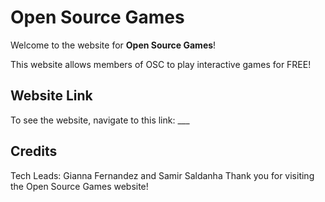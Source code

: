 # Open Source Games

Welcome to the website for **Open Source Games**!

This website allows members of OSC to play interactive games for FREE!

## Website Link

To see the website, navigate to this link: ___

## Credits 

Tech Leads: Gianna Fernandez and Samir Saldanha
Thank you for visiting the Open Source Games website!
